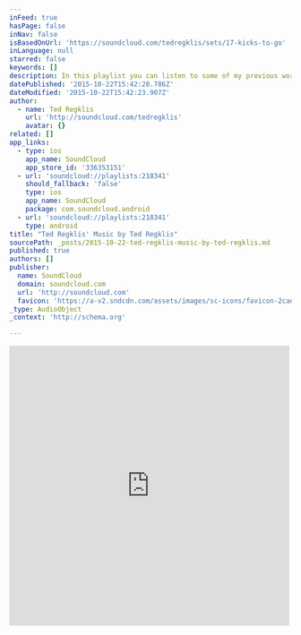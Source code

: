 ```yaml
---
inFeed: true
hasPage: false
inNav: false
isBasedOnUrl: 'https://soundcloud.com/tedregklis/sets/17-kicks-to-go'
inLanguage: null
starred: false
keywords: []
description: In this playlist you can listen to some of my previous work.
datePublished: '2015-10-22T15:42:28.786Z'
dateModified: '2015-10-22T15:42:23.907Z'
author:
  - name: Ted Regklis
    url: 'http://soundcloud.com/tedregklis'
    avatar: {}
related: []
app_links:
  - type: ios
    app_name: SoundCloud
    app_store_id: '336353151'
  - url: 'soundcloud://playlists:218341'
    should_fallback: 'false'
    type: ios
    app_name: SoundCloud
    package: com.soundcloud.android
  - url: 'soundcloud://playlists:218341'
    type: android
title: "Ted Regklis' Music by Ted Regklis"
sourcePath: _posts/2015-10-22-ted-regklis-music-by-ted-regklis.md
published: true
authors: []
publisher:
  name: SoundCloud
  domain: soundcloud.com
  url: 'http://soundcloud.com'
  favicon: 'https://a-v2.sndcdn.com/assets/images/sc-icons/favicon-2cadd14b.ico'
_type: AudioObject
_context: 'http://schema.org'

---
```

<iframe src="https://cdn.embedly.com/widgets/media.html?src=https%3A%2F%2Fw.soundcloud.com%2Fplayer%2F%3Fvisual%3Dtrue%26url%3Dhttp%253A%252F%252Fapi.soundcloud.com%252Fplaylists%252F218341%26show_artwork%3Dtrue&amp;url=https%3A%2F%2Fsoundcloud.com%2Ftedregklis%2Fsets%2F17-kicks-to-go&amp;image=http%3A%2F%2Fi1.sndcdn.com%2Fartworks-000073058484-6qsq2f-t500x500.jpg&amp;key=b7d04c9b404c499eba89ee7072e1c4f7&amp;type=text%2Fhtml&amp;schema=soundcloud" width="500" height="500" scrolling="no" frameborder="0" allowfullscreen="allowfullscreen" style=""></iframe>